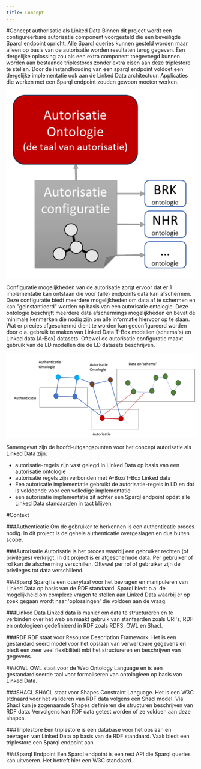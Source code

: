 ```yaml
---
title: Concept
---
```



#Concept authorisatie als Linked Data
Binnen dit project wordt een configureerbare autorisatie component voorgesteld die een beveiligde Sparql endpoint opricht. Alle Sparql queries kunnen gesteld worden maar alleen op basis van de autorisatie worden resultaten terug gegeven. Een dergelijke oplossing zou als een extra component toegevoegd kunnen worden aan bestaande triplestores zonder extra eisen aan deze triplestore te  stellen. Door de instandhouding van een sparql endpoint voldoet een dergelijke implementatie ook aan de Linked Data architectuur. Applicaties die werken met een Sparql endpoint zouden gewoon moeten werken. 


![Infographic](images/concept.png)

Configuratie mogelijkheden van de autorisatie zorgt ervoor dat er 1 implementatie kan ontstaan die voor (alle) endpoints data kan afschermen. Deze configuratie biedt meerdere mogelijkheden om data af te schermen en kan "geinstantieerd" worden op basis van een autorisatie ontologie. Deze ontologie beschrijft meerdere data afschermings mogelijkheden en bevat de minimale kenmerken die nodig zijn om alle informatie hiervoor op te slaan. 
Wat er precies afgeschermd dient te worden kan geconfigureerd worden door o.a. gebruik te maken van Linked Data T-Box modellen (schema's) en Linked data (A-Box) datasets. Oftewel de autorisatie configuratie maakt gebruik van de LD modellen die de LD datasets beschrijven.

![Infographic](images/autorisatieAlsLD.png)


Samengevat zijn de hoofd-uitgangspunten voor het concept autorisatie als Linked Data zijn: 

* autorisatie-regels zijn vast gelegd in Linked Data op basis van een autorisatie ontologie
* autorisatie regels zijn verbonden met A-Box/T-Box Linked data
* Een autorisatie implementatie gebruikt de autorisatie-regels in LD en dat is voldoende voor een volledige implementatie
* een autorisatie implementatie zit achter een Sparql endpoint opdat alle Linked Data standaarden in tact blijven















#Context

###Authenticatie
Om de gebruiker te herkennen is een authenticatie proces nodig. In dit project is de gehele authenticatie overgeslagen en dus buiten scope. 

###Autorisatie
Autorisatie is het proces waarbij een gebruiker rechten (of privileges) verkrijgt. In dit project is er afgeschermde data. Per gebruiker of rol kan de afscherming verschillen. Oftewel per rol of gebruiker zijn de privileges tot data verschillend.

###Sparql
Sparql is een querytaal voor het bevragen en manipuleren van Linked Data op basis van de RDF standaard. Sparql biedt o.a. de mogelijkheid om complexe vragen te stellen aan Linked Data waarbij er op zoek gegaan wordt naar 'oplossingen' die voldoen aan de vraag.

###Linked Data
Linked data is manier om data te structureren en te verbinden over het web en maakt gebruik van stanfaarden zoals URI's, RDF en ontologieen gedefinieerd in RDF zoals RDFS, OWL en Shacl. 

###RDF
RDF staat voor Resource Description Framework. Het is een gestandardiseerd model voor het opslaan van verwerkbare gegevens en biedt een zeer veel flexibiliteit mbt het structureren en beschrijven van gegevens.

###OWL
OWL staat voor de Web Ontology Language en is een gestandardiseerde taal voor formaliseren van ontologieen op basis van Linked Data.

###SHACL
SHACL staat voor Shapes Constraint Language. Het is een W3C stdnaard voor het valideren van RDF data volgens een Shacl model. Via Shacl kun je zogenaamde Shapes definieren die structuren beschrijven van RDF data. Vervolgens kan RDF data getest worden of ze voldoen aan deze shapes. 

###Triplestore
Een triplestore is een database voor het opslaan en bevragen van Linked Data op basis van de RDF standaard. Vaak biedt een triplestore een Sparql endpoint aan.

###Sparql Endpoint
Een Sparql endpoint is een rest API die Sparql queries kan uitvoeren. Het betreft hier een W3C standaard. 

  






